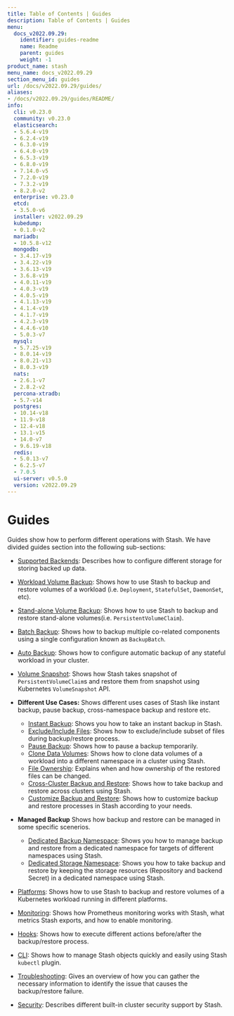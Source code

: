 ```yaml
---
title: Table of Contents | Guides
description: Table of Contents | Guides
menu:
  docs_v2022.09.29:
    identifier: guides-readme
    name: Readme
    parent: guides
    weight: -1
product_name: stash
menu_name: docs_v2022.09.29
section_menu_id: guides
url: /docs/v2022.09.29/guides/
aliases:
- /docs/v2022.09.29/guides/README/
info:
  cli: v0.23.0
  community: v0.23.0
  elasticsearch:
  - 5.6.4-v19
  - 6.2.4-v19
  - 6.3.0-v19
  - 6.4.0-v19
  - 6.5.3-v19
  - 6.8.0-v19
  - 7.14.0-v5
  - 7.2.0-v19
  - 7.3.2-v19
  - 8.2.0-v2
  enterprise: v0.23.0
  etcd:
  - 3.5.0-v6
  installer: v2022.09.29
  kubedump:
  - 0.1.0-v2
  mariadb:
  - 10.5.8-v12
  mongodb:
  - 3.4.17-v19
  - 3.4.22-v19
  - 3.6.13-v19
  - 3.6.8-v19
  - 4.0.11-v19
  - 4.0.3-v19
  - 4.0.5-v19
  - 4.1.13-v19
  - 4.1.4-v19
  - 4.1.7-v19
  - 4.2.3-v19
  - 4.4.6-v10
  - 5.0.3-v7
  mysql:
  - 5.7.25-v19
  - 8.0.14-v19
  - 8.0.21-v13
  - 8.0.3-v19
  nats:
  - 2.6.1-v7
  - 2.8.2-v2
  percona-xtradb:
  - 5.7-v14
  postgres:
  - 10.14-v18
  - 11.9-v18
  - 12.4-v18
  - 13.1-v15
  - 14.0-v7
  - 9.6.19-v18
  redis:
  - 5.0.13-v7
  - 6.2.5-v7
  - 7.0.5
  ui-server: v0.5.0
  version: v2022.09.29
---
```


# Guides

Guides show how to perform different operations with Stash. We have divided guides section into the following sub-sections:

- [Supported Backends](/docs/v2022.09.29/guides/backends/overview/): Describes how to configure different storage for storing backed up data.
- [Workload Volume Backup](/docs/v2022.09.29/guides/workloads/overview/): Shows how to use Stash to backup and restore volumes of a workload (i.e. `Deployment`, `StatefulSet`, `DaemonSet`, etc).
- [Stand-alone Volume Backup](/docs/v2022.09.29/guides/volumes/overview/): Shows how to use Stash to backup and restore stand-alone volumes(i.e. `PersistentVolumeClaim`).
- [Batch Backup](/docs/v2022.09.29/guides/batch-backup/overview/): Shows how to backup multiple co-related components using a single configuration known as `BackupBatch`.
- [Auto Backup](/docs/v2022.09.29/guides/auto-backup/overview/): Shows how to configure automatic backup of any stateful workload in your cluster.
- [Volume Snapshot](/docs/v2022.09.29/guides/volumesnapshot/overview/): Shows how Stash takes snapshot of `PersistentVolumeClaim`s and restore them from snapshot using Kubernetes `VolumeSnapshot` API.

- **Different Use Cases:**
Shows different uses cases of Stash like instant backup, pause backup, cross-namespace backup and restore etc.

  - [Instant Backup](/docs/v2022.09.29/guides/use-cases/instant-backup/): Shows you how to take an instant backup in Stash.
  - [Exclude/Include Files](/docs/v2022.09.29/guides/use-cases/exclude-include-files/): Shows how to exclude/include subset of files during backup/restore process.
  - [Pause Backup](/docs/v2022.09.29/guides/use-cases/pause-backup/): Shows how to pause a backup temporarily.
  - [Clone Data Volumes](/docs/v2022.09.29/guides/use-cases/clone-pvc/): Shows how to clone data volumes of a workload into a different namespace in a cluster using Stash.
  - [File Ownership](/docs/v2022.09.29/guides/use-cases/ownership/): Explains when and how ownership of the restored files can be changed.
  - [Cross-Cluster Backup and Restore](/docs/v2022.09.29/guides/use-cases/cross-cluster-backup/): Shows how to take backup and restore across clusters using Stash.
  - [Customize Backup and Restore](/docs/v2022.09.29/guides/use-cases/customize-backup-restore/): Shows how to customize backup and restore processes in Stash according to your needs.

- **Managed Backup**
Shows how backup and restore can be managed in some specific scenerios.
  - [Dedicated Backup Namespace](/docs/v2022.09.29/guides/managed-backup/dedicated-backup-namespace/): Shows you how to manage backup and restore from a dedicated namespace for targets of different namespaces using Stash.
  - [Dedicated Storage Namespace](/docs/v2022.09.29/guides/managed-backup/dedicated-storage-namespace/): Shows you how to take backup and restore by keeping the storage resources (Repository and backend Secret) in a dedicated namespace using Stash.

- [Platforms](/docs/v2022.09.29/guides/platforms/eks-irsa/): Shows how to use Stash to backup and restore volumes of a Kubernetes workload running in different platforms.
- [Monitoring](/docs/v2022.09.29/guides/monitoring/overview/): Shows how Prometheus monitoring works with Stash, what metrics Stash exports, and how to enable monitoring.
- [Hooks](/docs/v2022.09.29/guides/hooks/overview/): Shows how to execute different actions before/after the backup/restore process.
- [CLI](/docs/v2022.09.29/guides/cli/kubectl-plugin/): Shows how to manage Stash objects quickly and easily using Stash `kubectl` plugin.
- [Troubleshooting](/docs/v2022.09.29/guides/troubleshooting/how-to-troubleshoot/): Gives an overview of how you can gather the necessary information to identify the issue that causes the backup/restore failure.
- [Security](/docs/v2022.09.29/guides/security/rbac/): Describes different built-in cluster security support by Stash.
